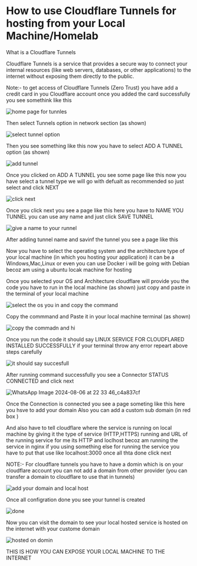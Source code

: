 
# How to use Cloudflare Tunnels for hosting from your Local Machine/Homelab
What is a  Cloudflare Tunnels

Cloudflare Tunnels is a service that provides a secure way to connect your internal resources (like web servers, databases, or other applications) to the internet without exposing them directly to the public.

Note:- to get access of Cloudflare Tunnels (Zero Trust) you have add a credit card in you Cloudflare account once you added the card successfully you see somethink like this 

![home page for tunnles ](https://github.com/user-attachments/assets/8da6c29c-6323-4f3c-b3bb-b1c9870afe04)

Then select Tunnels option in network section (as shown)

![select tunnel option ](https://github.com/user-attachments/assets/5327af4d-c70f-4384-989e-b78914fe3822)

Then you see something like this now you have to select ADD A TUNNEL option (as shown)

![add tunnel](https://github.com/user-attachments/assets/41b2589b-eb3d-4b75-b711-98b717aa84c1)

Once you clicked on ADD A TUNNEL you see some page like this now you have select a tunnel type we will go with defualt as recommended so just select and click NEXT  

![click next](https://github.com/user-attachments/assets/2764713f-1691-4595-85c6-2537168f78ec)

Once you click next you see a page like this here you have to NAME YOU TUNNEL you can use any name and just click SAVE TUNNEL 

![give a name to your runnel ](https://github.com/user-attachments/assets/2769459d-3e8a-4eb7-8340-e676a33202ea)

After adding tunnel name and savinf the tunnel you see a page like this 

Now you have to select the operating system and the architecture type of your local machine (in which you hosting your application) it can be a Windows,Mac,Linux or even you can use Docker i will be going with Debian becoz am using a ubuntu locak machine for hosting 

Once you selected your OS and Architecture cloudflare will provide you the code you have to run in the local machine (as shown) just copy and paste in the terminal of your local machine

![select the os you in and copy the command ](https://github.com/user-attachments/assets/2a6d847c-47a4-4aae-8ee0-8780ca32b3af)

Copy the commmand and Paste it in your local machine terminal (as shown)

![copy the commadn and hi ](https://github.com/user-attachments/assets/56201899-0d66-4bef-81e3-83cf0f684949)

Once you run the code it should say LINUX SERVICE FOR CLOUDFLARED INSTALLED SUCCESSFULLY  if your terminal throw any error repeart above steps carefully 

![it should say succesfull](https://github.com/user-attachments/assets/0db4eb84-69e6-4ce1-857b-ecb78a8a8d9c)

After running command successfully you see a Connector STATUS CONNECTED and click next 

![WhatsApp Image 2024-08-06 at 22 33 46_c4a837cf](https://github.com/user-attachments/assets/6e2dde2a-2cfd-4e7e-9cb3-86f67ec31c40)

Once the Connection is connected you see a page someting like this here you hsve to add your domain Also you can add a custom sub domain (in red box )

And also have to tell cloudflare where the service is running on local machine by giving it the type of service (HTTP,HTTPS) running and URL of the running service for me its HTTP and loclhost becoz am running the service in nginx if you using something else for running the service you have to put that use like localhost:3000 once all thta done click next 

NOTE:- For cloudflare tunnels you have to have a domin which is on your cloudflare account you can not add a domain from other provider (you can transfer a domain to cloudflare to use that in tunnels) 

![add your domain and local host ](https://github.com/user-attachments/assets/5e900513-0755-432f-8d9f-136a739f6425)

Once all configration done you see your tunnel is created 

![done](https://github.com/user-attachments/assets/86c797d0-d1bf-4939-9d36-13e33e895cec)

Now you can visit the domain to see your local hosted service is hosted on the internet with your custome domain 

![hosted on domin ](https://github.com/user-attachments/assets/c558a121-7eb1-4459-8d9c-e3ea54bcb572)


THIS IS HOW YOU CAN EXPOSE YOUR LOCAL MACHINE TO THE INTERNET 



